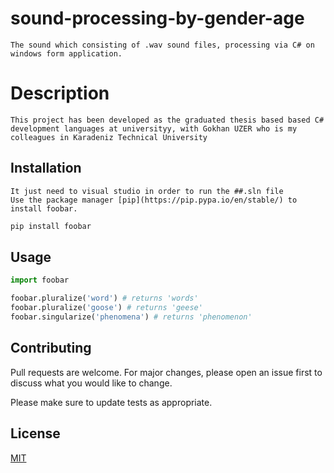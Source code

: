 # sound-processing-by-gender-age

	The sound which consisting of .wav sound files, processing via C# on windows form application.
 
 # Description
 
	This project has been developed as the graduated thesis based based C# development languages at universityy, with Gokhan UZER who is my colleagues in Karadeniz Technical University 
	
## Installation

	It just need to visual studio in order to run the ##.sln file
	Use the package manager [pip](https://pip.pypa.io/en/stable/) to install foobar.

```bash
pip install foobar
```

## Usage

```python
import foobar

foobar.pluralize('word') # returns 'words'
foobar.pluralize('goose') # returns 'geese'
foobar.singularize('phenomena') # returns 'phenomenon'
```

## Contributing
Pull requests are welcome. For major changes, please open an issue first to discuss what you would like to change.

Please make sure to update tests as appropriate.

## License
[MIT](https://choosealicense.com/licenses/mit/)
